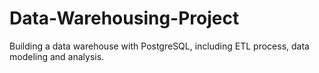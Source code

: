 # Data-Warehousing-Project
Building a data warehouse with PostgreSQL, including ETL process, data modeling and analysis. 
